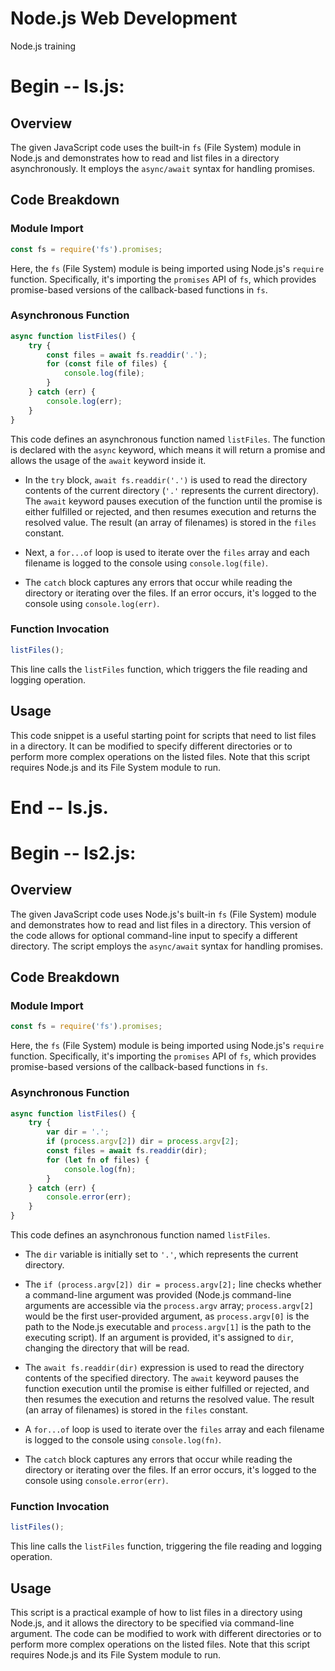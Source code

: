 # Node.js Web Development
 Node.js training

 # Begin -- ls.js:

## Overview

The given JavaScript code uses the built-in `fs` (File System) module in Node.js and demonstrates how to read and list files in a directory asynchronously. It employs the `async/await` syntax for handling promises.

## Code Breakdown

### Module Import

```javascript
const fs = require('fs').promises;
```

Here, the `fs` (File System) module is being imported using Node.js's `require` function. Specifically, it's importing the `promises` API of `fs`, which provides promise-based versions of the callback-based functions in `fs`.

### Asynchronous Function

```javascript
async function listFiles() {
    try {
        const files = await fs.readdir('.');
        for (const file of files) {
            console.log(file);
        }
    } catch (err) {
        console.log(err);
    }
}
```

This code defines an asynchronous function named `listFiles`. The function is declared with the `async` keyword, which means it will return a promise and allows the usage of the `await` keyword inside it.

- In the `try` block, `await fs.readdir('.')` is used to read the directory contents of the current directory (`'.'` represents the current directory). The `await` keyword pauses execution of the function until the promise is either fulfilled or rejected, and then resumes execution and returns the resolved value. The result (an array of filenames) is stored in the `files` constant.

- Next, a `for...of` loop is used to iterate over the `files` array and each filename is logged to the console using `console.log(file)`.

- The `catch` block captures any errors that occur while reading the directory or iterating over the files. If an error occurs, it's logged to the console using `console.log(err)`.

### Function Invocation

```javascript
listFiles();
```

This line calls the `listFiles` function, which triggers the file reading and logging operation.

## Usage

This code snippet is a useful starting point for scripts that need to list files in a directory. It can be modified to specify different directories or to perform more complex operations on the listed files. Note that this script requires Node.js and its File System module to run.

# End -- ls.js.

# Begin -- ls2.js:
## Overview

The given JavaScript code uses Node.js's built-in `fs` (File System) module and demonstrates how to read and list files in a directory. This version of the code allows for optional command-line input to specify a different directory. The script employs the `async/await` syntax for handling promises.

## Code Breakdown

### Module Import

```javascript
const fs = require('fs').promises;
```

Here, the `fs` (File System) module is being imported using Node.js's `require` function. Specifically, it's importing the `promises` API of `fs`, which provides promise-based versions of the callback-based functions in `fs`.

### Asynchronous Function

```javascript
async function listFiles() {
    try {
        var dir = '.';
        if (process.argv[2]) dir = process.argv[2];
        const files = await fs.readdir(dir);
        for (let fn of files) {
            console.log(fn);
        }
    } catch (err) {
        console.error(err);
    }
}
```

This code defines an asynchronous function named `listFiles`.

- The `dir` variable is initially set to `'.'`, which represents the current directory.

- The `if (process.argv[2]) dir = process.argv[2];` line checks whether a command-line argument was provided (Node.js command-line arguments are accessible via the `process.argv` array; `process.argv[2]` would be the first user-provided argument, as `process.argv[0]` is the path to the Node.js executable and `process.argv[1]` is the path to the executing script). If an argument is provided, it's assigned to `dir`, changing the directory that will be read.

- The `await fs.readdir(dir)` expression is used to read the directory contents of the specified directory. The `await` keyword pauses the function execution until the promise is either fulfilled or rejected, and then resumes the execution and returns the resolved value. The result (an array of filenames) is stored in the `files` constant.

- A `for...of` loop is used to iterate over the `files` array and each filename is logged to the console using `console.log(fn)`.

- The `catch` block captures any errors that occur while reading the directory or iterating over the files. If an error occurs, it's logged to the console using `console.error(err)`.

### Function Invocation

```javascript
listFiles();
```

This line calls the `listFiles` function, triggering the file reading and logging operation.

## Usage

This script is a practical example of how to list files in a directory using Node.js, and it allows the directory to be specified via command-line argument. The code can be modified to work with different directories or to perform more complex operations on the listed files. Note that this script requires Node.js and its File System module to run.
